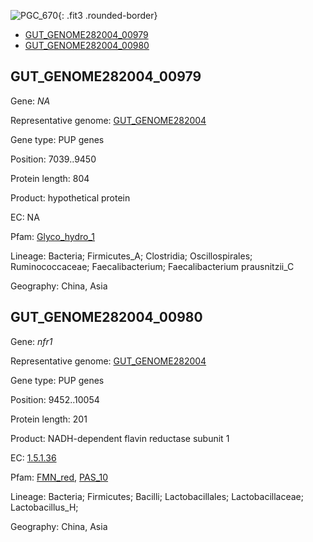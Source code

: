 ![PGC_670](../static/images/Clusters_figure/PGC_670.jpg){: .fit3 .rounded-border}

<ul id="myTab" class="nav nav-tabs">
  <li class="active">
        <a href="#tab1" data-toggle="tab">GUT_GENOME282004_00979</a>
  </li>
<li><a href="#tab2" data-toggle="tab">GUT_GENOME282004_00980</a></li>
</ul>

<div id="myTabContent" class="tab-content">
  <div class="tab-pane fade in active" id="tab1">

<h2 id="GUT_GENOME282004_00979">GUT_GENOME282004_00979</h2>
<p>Gene: <em>NA</em>
<p>Representative genome: <a href="https://www.ebi.ac.uk/metagenomics/genomes/MGYG-HGUT-00022">GUT_GENOME282004</a></p>
<p>Gene type: PUP genes</p>
<p>Position: 7039..9450</p>
<p>Protein length: 804</p>
<p>Product: hypothetical protein</p>
<p>EC: NA</p>
<p>Pfam: <a href="http://pfam.xfam.org/family/Glyco_hydro_1">Glyco_hydro_1</a></p>

<p>Lineage: Bacteria; Firmicutes_A; Clostridia; Oscillospirales; Ruminococcaceae; Faecalibacterium; Faecalibacterium prausnitzii_C</p>
<p>Geography: China, Asia</p>
  </div>

  <div class="tab-pane fade" id="tab2">

<h2 id="GUT_GENOME282004_00980">GUT_GENOME282004_00980</h2>
<p>Gene: <em>nfr1</em></p>
<p>Representative genome: <a href="https://www.ebi.ac.uk/metagenomics/genomes/MGYG-HGUT-04287">GUT_GENOME282004</a></p>
<p>Gene type: PUP genes</p>
<p>Position: 9452..10054</p>
<p>Protein length: 201</p>
<p>Product: NADH-dependent flavin reductase subunit 1</p>
<p>EC: <a href="https://www.brenda-enzymes.org/enzyme.php?ecno=1.5.1.36">1.5.1.36</a></p>
<p>Pfam: <a href="http://pfam.xfam.org/family/FMN_red">FMN_red</a>, <a href="http://pfam.xfam.org/family/PAS_10">PAS_10</a></p>
<p>Lineage: Bacteria; Firmicutes; Bacilli; Lactobacillales; Lactobacillaceae; Lactobacillus_H; </p>
<p>Geography: China, Asia</p>

  </div>
</div>
